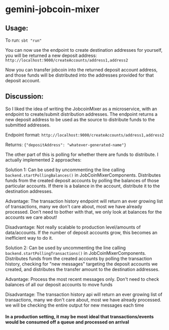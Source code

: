 # gemini-jobcoin-mixer

## Usage:
 To run:
 `sbt "run"`
 
You can now use the endpoint to create destination addresses for yourself, you will be returned a new deposit address:
`http://localhost:9000/createAccounts/address1,address2`

Now you can transfer jobcoin into the returned deposit account address, and those funds will be distributed into the addresses provided for that deposit account.

## Discussion:

So I liked the idea of writing the JobcoinMixer as a microservice, with an endpoint to create/submit distribution addresses. The endpoint returns a new deposit address to be used as the source to distribute funds to the submitted addresses.

Endpoint format: `http://localhost:9000/createAccounts/address1,address2`

Returns: `{"depositAddress": "whatever-generated-name"}`

The other part of this is polling for whether there are funds to distribute. I actually implemented 2 approaches:

Solution 1: Can be used by uncommenting the line calling `backend.startPollingBalances()` in JobCoinMixerComponents. Distributes funds from the created deposit accounts by polling the balances of those particular accounts. If there is a balance in the account, distribute it to the destination addresses. 

Advantage: The transaction history endpoint will return an ever growing list of transactions, many we don't care about, most we have already processed. Don't need to bother with that, we only look at balances for the accounts we care about!

Disadvantage: Not really scalable to production level/amounts of data/accounts. If the number of deposit accounts grow, this becomes an inefficient way to do it.

Solution 2: Can be used by uncommenting the line calling `backend.startPollingTransactions()` in JobCoinMixerComponents. Distributes funds from the created accounts by polling the transaction history, checking for "new messages" targeting the deposit accounts we created, and distributes the transfer amount to the destination addresses.

Advantage: Process the most recent messages only. Don't need to check balances of all our deposit accounts to move funds

Disadvantage: The transaction history api will return an ever growing list of transactions, many we don't care about, most we have already processed. we will be checking the entire output for new messages each time

#### In a production setting, it may be most ideal that transactions/events would be consumed off a queue and processed on arrival



